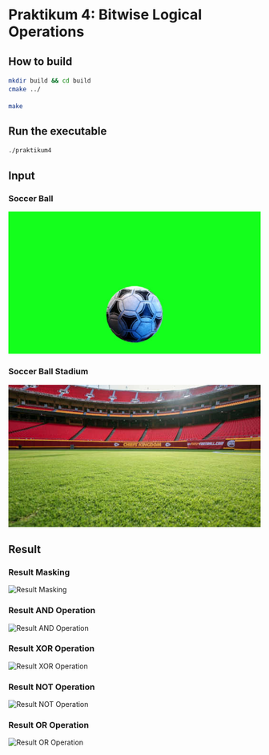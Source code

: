 Praktikum 4: Bitwise Logical Operations
===
How to build
---
```bash
mkdir build && cd build
cmake ../

make
```

Run the executable
---
```bash
./praktikum4
```

Input
---
### Soccer Ball
![Result Masking](../img/soccer_ball_green_bg.jpg)

### Soccer Ball Stadium
![Result Masking](../img/soccer_ball_stadium.jpg)

Result
---
### Result Masking
![Result Masking](https://i.imgur.com/px589T1.jpg)

### Result AND Operation
![Result AND Operation](https://i.imgur.com/ASrrtiB.jpg)

### Result XOR Operation
![Result XOR Operation](https://i.imgur.com/wIp48lL.jpg)

### Result NOT Operation
![Result NOT Operation](https://i.imgur.com/7EvJ0ic.jpg)

### Result OR Operation
![Result OR Operation](https://i.imgur.com/hUlNaEE.jpg)